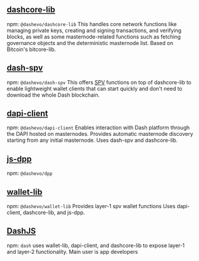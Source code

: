 ## [dashcore-lib](https://github.com/dashevo/dashcore-lib)
npm: `@dashevo/dashcore-lib`
This handles core network functions like managing private keys, creating and signing transactions, and verifying blocks, as well as some masternode-related functions such as fetching governance objects and the deterministic masternode list. Based on Bitcoin's bitcore-lib.

## [dash-spv](https://github.com/dashevo/dash-spv)
npm: `@dashevo/dash-spv`
This offers [SPV](glossary#section-simple-payment-verification) functions on top of dashcore-lib to enable lightweight wallet clients that can start quickly and don't need to download the whole Dash blockchain.

## [dapi-client](https://github.com/dashevo/platform/tree/master/packages/js-dapi-client)
npm: `@dashevo/dapi-client`
Enables interaction with Dash platform through the DAPI hosted on masternodes. Provides automatic masternode discovery starting from any initial masternode.
Uses dash-spv and dashcore-lib.

## [js-dpp](https://github.com/dashevo/platform/tree/master/packages/js-dpp)
npm: `@dashevo/dpp`

## [wallet-lib](https://github.com/dashevo/platform/tree/master/packages/wallet-lib)
npm: `@dashevo/wallet-lib`
Provides layer-1 spv wallet functions
Uses dapi-client, dashcore-lib, and js-dpp.

## [DashJS](https://github.com/dashevo/platform/tree/master/packages/js-dash-sdk)
npm: `dash`
uses wallet-lib, dapi-client, and dashcore-lib to expose layer-1 and layer-2 functionality. Main user is app developers
